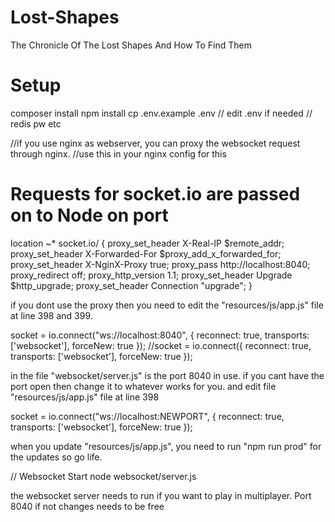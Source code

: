# Lost-Shapes
The Chronicle Of The Lost Shapes And How To Find Them



# Setup
composer install
npm install
cp .env.example .env
// edit .env if needed // redis pw etc

//if you use nginx as webserver, you can proxy the websocket request through nginx.
//use this in your nginx config for this

# Requests for socket.io are passed on to Node on port
location ~* socket\.io\/ {
		proxy_set_header X-Real-IP $remote_addr;
		proxy_set_header X-Forwarded-For $proxy_add_x_forwarded_for;
		proxy_set_header X-NginX-Proxy true;
		proxy_pass http://localhost:8040;
		proxy_redirect off;
		proxy_http_version 1.1;
		proxy_set_header Upgrade $http_upgrade;
		proxy_set_header Connection "upgrade";
}

if you dont use the proxy then you need to edit the "resources/js/app.js" file at line 398 and 399.

socket = io.connect("ws://localhost:8040", { reconnect: true, transports: ['websocket'], forceNew: true });
//socket = io.connect({ reconnect: true, transports: ['websocket'], forceNew: true });

in the file "websocket/server.js" is the port 8040 in use. if you cant have the port open then change it to whatever works for you.
and edit file "resources/js/app.js" file at line 398

socket = io.connect("ws://localhost:NEWPORT", { reconnect: true, transports: ['websocket'], forceNew: true });

when you update "resources/js/app.js", you need to run "npm run prod" for the updates so go life.

// Websocket Start
node websocket/server.js

the websocket server needs to run if you want to play in multiplayer. Port 8040 if not changes needs to be free